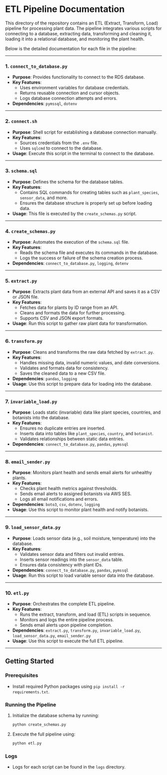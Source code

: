 
# ETL Pipeline Documentation

This directory of the repository contains an ETL (Extract, Transform, Load) pipeline for processing plant data. The pipeline integrates various scripts for connecting to a database, extracting data, transforming and cleaning it, loading it into a relational database, and monitoring the plant health.

Below is the detailed documentation for each file in the pipeline:

---

### 1. `connect_to_database.py`
- **Purpose**: Provides functionality to connect to the RDS database.
- **Key Features**:
  - Uses environment variables for database credentials.
  - Returns reusable connection and cursor objects.
  - Logs database connection attempts and errors.
- **Dependencies**: `pymssql`, `dotenv`

---

### 2. `connect.sh`
- **Purpose**: Shell script for establishing a database connection manually.
- **Key Features**:
  - Sources credentials from the `.env` file.
  - Uses `sqlcmd` to connect to the database.
- **Usage**: Execute this script in the terminal to connect to the database.

---

### 3. `schema.sql`
- **Purpose**: Defines the schema for the database tables.
- **Key Features**:
  - Contains SQL commands for creating tables such as `plant_species`, `sensor_data`, and more.
  - Ensures the database structure is properly set up before loading data.
- **Usage**: This file is executed by the `create_schemas.py` script.

---

### 4. `create_schemas.py`
- **Purpose**: Automates the execution of the `schema.sql` file.
- **Key Features**:
  - Reads the schema file and executes its commands in the database.
  - Logs the success or failure of the schema creation process.
- **Dependencies**: `connect_to_database.py`, `logging`, `dotenv`

---

### 5. `extract.py`
- **Purpose**: Extracts plant data from an external API and saves it as a CSV or JSON file.
- **Key Features**:
  - Fetches data for plants by ID range from an API.
  - Cleans and formats the data for further processing.
  - Supports CSV and JSON export formats.
- **Usage**: Run this script to gather raw plant data for transformation.

---

### 6. `transform.py`
- **Purpose**: Cleans and transforms the raw data fetched by `extract.py`.
- **Key Features**:
  - Handles missing data, invalid numeric values, and date conversions.
  - Validates and formats data for consistency.
  - Saves the cleaned data to a new CSV file.
- **Dependencies**: `pandas`, `logging`
- **Usage**: Use this script to prepare data for loading into the database.

---

### 7. `invariable_load.py`
- **Purpose**: Loads static (invariable) data like plant species, countries, and botanists into the database.
- **Key Features**:
  - Ensures no duplicate entries are inserted.
  - Inserts data into tables like `plant_species`, `country`, and `botanist`.
  - Validates relationships between static data entries.
- **Dependencies**: `connect_to_database.py`, `pandas`, `pymssql`

---

### 8. `email_sender.py`
- **Purpose**: Monitors plant health and sends email alerts for unhealthy plants.
- **Key Features**:
  - Checks plant health metrics against thresholds.
  - Sends email alerts to assigned botanists via AWS SES.
  - Logs all email notifications and errors.
- **Dependencies**: `boto3`, `csv`, `dotenv`, `logging`
- **Usage**: Use this script to monitor plant health and notify botanists.

---

### 9. `load_sensor_data.py`
- **Purpose**: Loads sensor data (e.g., soil moisture, temperature) into the database.
- **Key Features**:
  - Validates sensor data and filters out invalid entries.
  - Inserts sensor readings into the `sensor_data` table.
  - Ensures data consistency with plant IDs.
- **Dependencies**: `connect_to_database.py`, `pandas`, `pymssql`
- **Usage**: Run this script to load variable sensor data into the database.

---

### 10. `etl.py`
- **Purpose**: Orchestrates the complete ETL pipeline.
- **Key Features**:
  - Runs the extract, transform, and load (ETL) scripts in sequence.
  - Monitors and logs the entire pipeline process.
  - Sends email alerts upon pipeline completion.
- **Dependencies**: `extract.py`, `transform.py`, `invariable_load.py`, `load_sensor_data.py`, `email_sender.py`
- **Usage**: Use this script to execute the full ETL pipeline.

---

## Getting Started

### Prerequisites
- Install required Python packages using `pip install -r requirements.txt`.


### Running the Pipeline
1. Initialize the database schema by running:
   ```bash
   python create_schemas.py
   ```
2. Execute the full pipeline using:
   ```bash
   python etl.py
   ```

### Logs
- Logs for each script can be found in the `logs` directory.